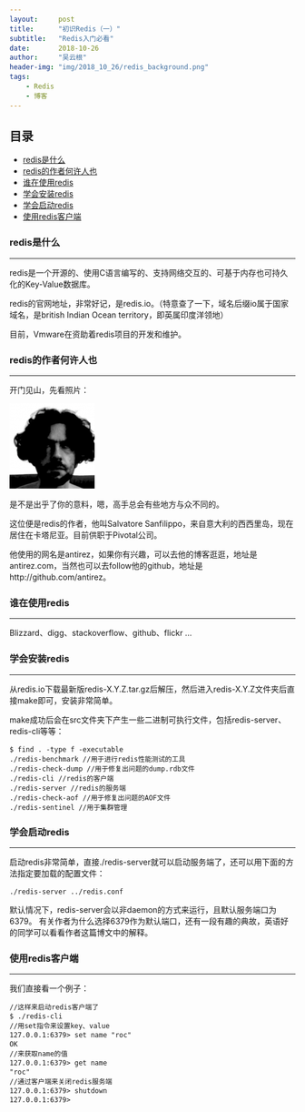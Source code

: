 ```yaml
---
layout:     post
title:      "初识Redis（一）"
subtitle:   "Redis入门必看"
date:       2018-10-26
author:     "吴云根"
header-img: "img/2018_10_26/redis_background.png"
tags:
    - Redis
    - 博客
---
```


## 目录
* [redis是什么](#redis是什么)
* [redis的作者何许人也](#redis的作者何许人也)
* [谁在使用redis](#谁在使用redis)
* [学会安装redis](#学会安装redis)
* [学会启动redis](#学会启动redis)
* [使用redis客户端](#使用redis客户端)

### redis是什么
-----------
redis是一个开源的、使用C语言编写的、支持网络交互的、可基于内存也可持久化的Key-Value数据库。

redis的官网地址，非常好记，是redis.io。（特意查了一下，域名后缀io属于国家域名，是british Indian Ocean territory，即英属印度洋领地）

目前，Vmware在资助着redis项目的开发和维护。

### redis的作者何许人也
-----------

开门见山，先看照片：

![loading](/img/2018_10_26/author.png)

是不是出乎了你的意料，嗯，高手总会有些地方与众不同的。

这位便是redis的作者，他叫Salvatore Sanfilippo，来自意大利的西西里岛，现在居住在卡塔尼亚。目前供职于Pivotal公司。

他使用的网名是antirez，如果你有兴趣，可以去他的博客逛逛，地址是antirez.com，当然也可以去follow他的github，地址是http://github.com/antirez。


### 谁在使用redis
-----------

Blizzard、digg、stackoverflow、github、flickr …

### 学会安装redis
-----------

从redis.io下载最新版redis-X.Y.Z.tar.gz后解压，然后进入redis-X.Y.Z文件夹后直接make即可，安装非常简单。

make成功后会在src文件夹下产生一些二进制可执行文件，包括redis-server、redis-cli等等：

```
$ find . -type f -executable 
./redis-benchmark //用于进行redis性能测试的工具 
./redis-check-dump //用于修复出问题的dump.rdb文件 
./redis-cli //redis的客户端 
./redis-server //redis的服务端 
./redis-check-aof //用于修复出问题的AOF文件 
./redis-sentinel //用于集群管理 
```

### 学会启动redis
-----------

启动redis非常简单，直接./redis-server就可以启动服务端了，还可以用下面的方法指定要加载的配置文件：
```
./redis-server ../redis.conf 
```
默认情况下，redis-server会以非daemon的方式来运行，且默认服务端口为6379。
有关作者为什么选择6379作为默认端口，还有一段有趣的典故，英语好的同学可以看看作者这篇博文中的解释。

### 使用redis客户端
-----------

我们直接看一个例子：

```
//这样来启动redis客户端了 
$ ./redis-cli 
//用set指令来设置key、value 
127.0.0.1:6379> set name "roc"  
OK 
//来获取name的值 
127.0.0.1:6379> get name  
"roc" 
//通过客户端来关闭redis服务端 
127.0.0.1:6379> shutdown  
127.0.0.1:6379> 
```
